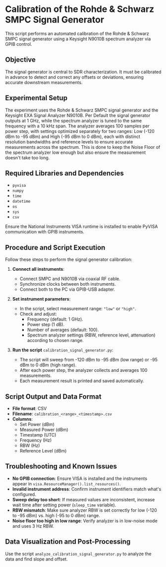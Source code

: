 # Calibration of the Rohde & Schwarz SMPC Signal Generator

This script performs an automated calibration of the Rohde & Schwarz SMPC signal generator using a Keysight N9010B spectrum analyzer via GPIB control.

## Objective
The signal generator is central to SDR characterization. It must be calibrated in advance to detect and correct any offsets or deviations, ensuring accurate downstream measurements.

## Experimental Setup
The experiment uses the Rohde & Schwarz SMPC signal generator and the Keysight EXA Signal Analyzer N9010B.  Per Default the signal generator outputs at 1 GHz, while the spectrum analyzer is tuned to the same frequency with a 10 kHz span. The analyzer averages 100 samples per power step, with settings optimized separately for two ranges: Low (-120 dBm to -95 dBm) and High (-95 dBm to 0 dBm), each with distinct resolution bandwidths and reference levels to ensure accurate measurements across the spectrum. This is done to keep the Noise Floor of the spectrum analyzer low enough but also ensure the measurement doesn't take too long. 

## Required Libraries and Dependencies
- `pyvisa`
- `numpy`
- `time`
- `datetime`
- `os`
- `sys`
- `csv`

Ensure the National Instruments VISA runtime is installed to enable PyVISA communication with GPIB instruments.

## Procedure and Script Execution
Follow these steps to perform the signal generator calibration:

1. **Connect all instruments**:
   - Connect SMPC and N9010B via coaxial RF cable.
   - Synchronize clocks between both instruments.
   - Connect both to the PC via GPIB-USB adapter.

2. **Set instrument parameters**:
   - In the script, select measurement range: `"low"` or `"high"`.
   - Check and adjust:
     - Frequency (default: 1 GHz).
     - Power step (1 dB).
     - Number of averages (default: 100).
     - Spectrum analyzer settings (RBW, reference level, attenuation) according to chosen range.

3. **Run the script** `calibration_signal_generator.py`:
   - The script will sweep from -120 dBm to -95 dBm (low range) or -95 dBm to 0 dBm (high range).
   - After each power step, the analyzer collects and averages 100 measurements.
   - Each measurement result is printed and saved automatically.


## Script Output and Data Format
- **File format**: CSV
- **Filename**: `calibration_<range>_<timestamp>.csv`
- **Columns**:
  - Set Power (dBm)
  - Measured Power (dBm)
  - Timestamp (UTC)
  - Frequency (Hz)
  - RBW (Hz)
  - Reference Level (dBm)

## Troubleshooting and Known Issues
- **No GPIB connection**: Ensure VISA is installed and the instruments appear in `visa.ResourceManager().list_resources()`.
- **Invalid instrument address**: Confirm instrument identifiers match what's configured.
- **Sweep delay too short**: If measured values are inconsistent, increase wait time after setting power (`sleep_time` variable).
- **RBW mismatch**: Make sure analyzer RBW is set correctly for low (-120 to -95 dBm) vs. high (-95 to 0 dBm) range.
- **Noise floor too high in low range**: Verify analyzer is in low-noise mode and uses 3 Hz RBW.

## Data Visualization and Post-Processing
Use the script `analyze_calibration_signal_generator.py` to analyze the data and find slope and offset.
